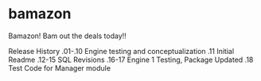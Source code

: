 # bamazon
Bamazon! Bam out the deals today!!

Release History
.01-.10 Engine testing and conceptualization
.11 Initial Readme
.12-15 SQL Revisions
.16-17 Engine 1 Testing, Package Updated
.18 Test Code for Manager module
